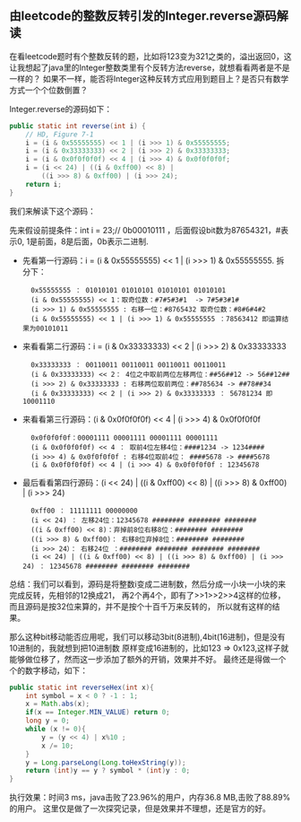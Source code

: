 ## 由leetcode的整数反转引发的Integer.reverse源码解读

在看leetcode题时有个整数反转的题，比如将123变为321之类的，溢出返回0，这让我想起了java里的Integer整数类里有个反转方法reverse，就想看看两者是不是一样的？
如果不一样，能否将Integer这种反转方式应用到题目上？是否只有数学方式一个个位数倒置？

Integer.reverse的源码如下：
```java
public static int reverse(int i) {
	// HD, Figure 7-1
	i = (i & 0x55555555) << 1 | (i >>> 1) & 0x55555555;
	i = (i & 0x33333333) << 2 | (i >>> 2) & 0x33333333;
	i = (i & 0x0f0f0f0f) << 4 | (i >>> 4) & 0x0f0f0f0f;
	i = (i << 24) | ((i & 0xff00) << 8) |
		((i >>> 8) & 0xff00) | (i >>> 24);
	return i;
}
```

我们来解读下这个源码：

先来假设前提条件：int i = 23;// 0b00010111 ，后面假设bit数为87654321，#表示0, 1是前面，8是后面，0b表示二进制.

- 先看第一行源码：i = (i & 0x55555555) << 1 | (i >>> 1) & 0x55555555. 拆分下：

		0x55555555 ： 01010101 01010101 01010101 01010101
		(i & 0x55555555) << 1：取奇位数：#7#5#3#1  -> 7#5#3#1#
		(i >>> 1) & 0x55555555 : 右移一位：#8765432 取奇位数：#8#6#4#2
		(i & 0x55555555) << 1 | (i >>> 1) & 0x55555555 ：78563412 即运算结果为00101011

- 来看看第二行源码：i = (i & 0x33333333) << 2 | (i >>> 2) & 0x33333333 

        0x33333333 ： 00110011 00110011 00110011 00110011
        (i & 0x33333333) << 2： 4位之中取前两位左移两位：##56##12 -> 56##12##
        (i >>> 2) & 0x33333333 : 右移两位取前两位：##785634 -> ##78##34
        (i & 0x33333333) << 2 | (i >>> 2) & 0x33333333 ： 56781234 即 10001110

- 来看看第三行源码：(i & 0x0f0f0f0f) << 4 | (i >>> 4) & 0x0f0f0f0f

        0x0f0f0f0f：00001111 00001111 00001111 00001111
        (i & 0x0f0f0f0f) << 4 ： 取前4位左移4位：####1234 -> 1234####
        (i >>> 4) & 0x0f0f0f0f : 右移4位取前4位： ####5678 -> ####5678
        (i & 0x0f0f0f0f) << 4 | (i >>> 4) & 0x0f0f0f0f : 12345678

- 最后看看第四行源码：(i << 24) | ((i & 0xff00) << 8) | ((i >>> 8) & 0xff00) | (i >>> 24)

        0xff00 ： 11111111 00000000
        (i << 24) ： 左移24位：12345678 ######## ######## ########
        ((i & 0xff00) << 8)：弃掉前8位右移8位：######## ########
        ((i >>> 8) & 0xff00)： 右移8位弃掉8位：######## ########
        (i >>> 24）： 右移24位 ：######## ######## ######## ########
        (i << 24) | ((i & 0xff00) << 8) | ((i >>> 8) & 0xff00) | (i >>> 24) ： 12345678 ######## ######## ########

总结：我们可以看到，源码是将整数i变成二进制数，然后分成一小块一小块的来完成反转，先相邻的12换成21，
	再2个再4个，即有了>>1>>2>>4这样的位移，而且源码是按32位来算的，并不是按个十百千万来反转的，
	所以就有这样的结果。

那么这种bit移动能否应用呢，我们可以移动3bit(8进制),4bit(16进制)，但是没有10进制的，我就想到把10进制数
原样变成16进制的，比如123 => 0x123,这样子就能够做位移了，然而这一步添加了额外的开销，效果并不好。
最终还是得做一个个的数字移动，如下：

```java
public static int reverseHex(int x){
	int symbol = x < 0 ? -1 : 1;
	x = Math.abs(x);
	if(x == Integer.MIN_VALUE) return 0;
	long y = 0;
	while (x != 0){
		y = (y << 4) | x%10 ;
		x /= 10;
	}
	y = Long.parseLong(Long.toHexString(y));
	return (int)y == y ? symbol * (int)y : 0;
}
```

执行效果：时间3 ms，java击败了23.96%的用户，内存36.8 MB,击败了88.89%的用户。
这里仅是做了一次探究记录，但是效果并不理想，还是官方的好。

